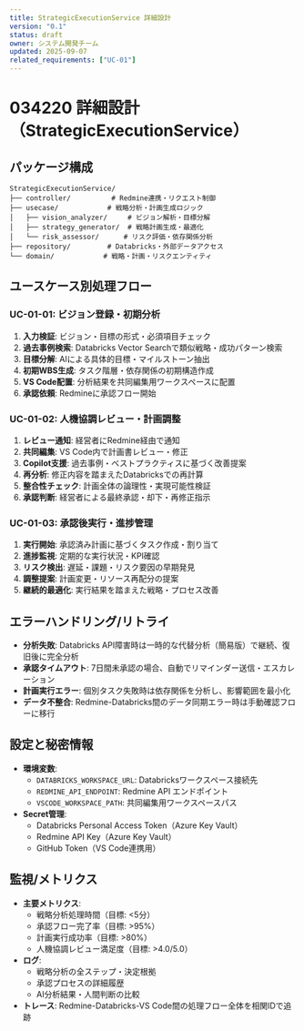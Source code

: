 ```yaml
---
title: StrategicExecutionService 詳細設計
version: "0.1"
status: draft
owner: システム開発チーム
updated: 2025-09-07
related_requirements: ["UC-01"]
---
```


# 034220 詳細設計（StrategicExecutionService）

## パッケージ構成
```
StrategicExecutionService/
├── controller/          # Redmine連携・リクエスト制御
├── usecase/            # 戦略分析・計画生成ロジック
│   ├── vision_analyzer/     # ビジョン解析・目標分解
│   ├── strategy_generator/  # 戦略計画生成・最適化
│   └── risk_assessor/      # リスク評価・依存関係分析
├── repository/         # Databricks・外部データアクセス
└── domain/            # 戦略・計画・リスクエンティティ
```

## ユースケース別処理フロー

### UC-01-01: ビジョン登録・初期分析
1. **入力検証**: ビジョン・目標の形式・必須項目チェック
2. **過去事例検索**: Databricks Vector Searchで類似戦略・成功パターン検索
3. **目標分解**: AIによる具体的目標・マイルストーン抽出
4. **初期WBS生成**: タスク階層・依存関係の初期構造作成
5. **VS Code配置**: 分析結果を共同編集用ワークスペースに配置
6. **承認依頼**: Redmineに承認フロー開始

### UC-01-02: 人機協調レビュー・計画調整
1. **レビュー通知**: 経営者にRedmine経由で通知
2. **共同編集**: VS Code内で計画書レビュー・修正
3. **Copilot支援**: 過去事例・ベストプラクティスに基づく改善提案
4. **再分析**: 修正内容を踏まえたDatabricksでの再計算
5. **整合性チェック**: 計画全体の論理性・実現可能性検証
6. **承認判断**: 経営者による最終承認・却下・再修正指示

### UC-01-03: 承認後実行・進捗管理
1. **実行開始**: 承認済み計画に基づくタスク作成・割り当て
2. **進捗監視**: 定期的な実行状況・KPI確認
3. **リスク検出**: 遅延・課題・リスク要因の早期発見
4. **調整提案**: 計画変更・リソース再配分の提案
5. **継続的最適化**: 実行結果を踏まえた戦略・プロセス改善

## エラーハンドリング/リトライ
- **分析失敗**: Databricks API障害時は一時的な代替分析（簡易版）で継続、復旧後に完全分析
- **承認タイムアウト**: 7日間未承認の場合、自動でリマインダー送信・エスカレーション
- **計画実行エラー**: 個別タスク失敗時は依存関係を分析し、影響範囲を最小化
- **データ不整合**: Redmine-Databricks間のデータ同期エラー時は手動確認フローに移行

## 設定と秘密情報
- **環境変数**: 
  - `DATABRICKS_WORKSPACE_URL`: Databricksワークスペース接続先
  - `REDMINE_API_ENDPOINT`: Redmine API エンドポイント
  - `VSCODE_WORKSPACE_PATH`: 共同編集用ワークスペースパス
- **Secret管理**: 
  - Databricks Personal Access Token（Azure Key Vault）
  - Redmine API Key（Azure Key Vault）
  - GitHub Token（VS Code連携用）

## 監視/メトリクス
- **主要メトリクス**: 
  - 戦略分析処理時間（目標: <5分）
  - 承認フロー完了率（目標: >95%）
  - 計画実行成功率（目標: >80%）
  - 人機協調レビュー満足度（目標: >4.0/5.0）
- **ログ**: 
  - 戦略分析の全ステップ・決定根拠
  - 承認プロセスの詳細履歴
  - AI分析結果・人間判断の比較
- **トレース**: Redmine-Databricks-VS Code間の処理フロー全体を相関IDで追跡
